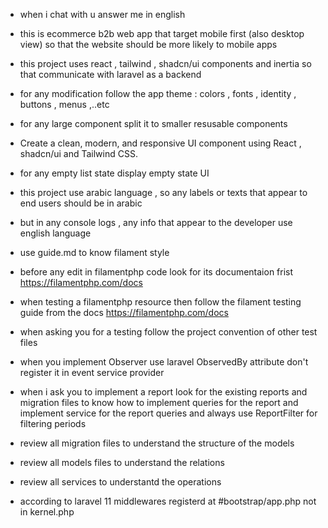 - when i chat with u answer me in english

- this is ecommerce b2b web app that target mobile first (also desktop view) so that the website should be more likely to mobile apps
- this project uses react , tailwind , shadcn/ui components and inertia so that communicate with laravel as a backend
- for any modification follow the app theme : colors , fonts , identity , buttons , menus ,..etc
- for any large component split it to smaller resusable components
- Create a clean, modern, and responsive UI component using React , shadcn/ui and Tailwind CSS.
- for any empty list state display empty state UI

- this project use arabic language , so any labels or texts that appear to end users should be in arabic
- but in any console logs , any info that appear to the developer use english language
- use guide.md to know filament style
- before any edit in filamentphp code look for its documentaion frist https://filamentphp.com/docs
- when testing a filamentphp resource then follow the filament testing guide from the docs https://filamentphp.com/docs
- when asking you for a testing follow the project convention of other test files
- when you implement Observer use laravel ObservedBy attribute don't register it in event service provider
- when i ask you to implement a report look for the existing reports and migration files to know how to implement queries for the report and implement service for the report queries and always use ReportFilter for filtering periods
- review all migration files to understand the structure of the models
- review all models files to understand the relations
- review all services to understantd the operations
- according to laravel 11 middlewares registerd at #bootstrap/app.php not in kernel.php
